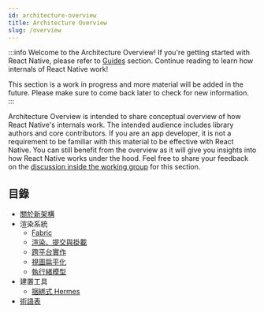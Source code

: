 ```yaml
---
id: architecture-overview
title: Architecture Overview
slug: /overview
---
```


:::info
Welcome to the Architecture Overview! If you're getting started with React Native, please refer to <a href="/docs/getting-started">Guides</a> section. Continue reading to learn how internals of React Native work!

This section is a work in progress and more material will be added in the future. Please make sure to come back later to check for new information.
:::

Architecture Overview is intended to share conceptual overview of how React Native's internals work. The intended audience includes library authors and core contributors. If you are an app developer, it is not a requirement to be familiar with this material to be effective with React Native. You can still benefit from the overview as it will give you insights into how React Native works under the hood. Feel free to share your feedback on the <a href="https://github.com/reactwg/react-native-new-architecture/discussions/9">discussion inside the working group</a> for this section.

## 目錄

- [關於新架構](landing-page)
- 渲染系統
  - [Fabric](fabric-renderer)
  - [渲染、提交與掛載](render-pipeline)
  - [跨平台實作](xplat-implementation)
  - [視圖扁平化](view-flattening)
  - [執行緒模型](threading-model)
- 建置工具
  - [捆綁式 Hermes](bundled-hermes)
- [術語表](glossary)